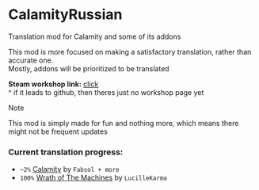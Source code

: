 # CalamityRussian
 Translation mod for Calamity and some of its addons

This mod is more focused on making a satisfactory translation, rather than accurate one.   
Mostly, addons will be prioritized to be translated


**Steam workshop link:** [click](https://github.com)   
^ if it leads to github, then theres just no workshop page yet


>[!NOTE]
>This mod is simply made for fun and nothing more, which means there might not be frequent updates
### Current translation progress:
- `~2%` [Calamity](https://steamcommunity.com/sharedfiles/filedetails/?id=2824688072) by `Fabsol + more`
- `100%` [Wrath of The Machines](https://github.com/LucilleKarma/WrathOfTheMachines) by `LucilleKarma`
